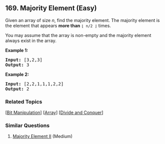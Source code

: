 <!--|This file generated by command(leetcode description); DO NOT EDIT.    |-->
<!--+----------------------------------------------------------------------+-->
<!--|@author    Openset <openset.wang@gmail.com>                           |-->
<!--|@link      https://github.com/openset                                 |-->
<!--|@home      https://github.com/openset/leetcode                        |-->
<!--+----------------------------------------------------------------------+-->

## 169. Majority Element (Easy)

<p>Given an array of size <i>n</i>, find the majority element. The majority element is the element that appears <b>more than</b> <code>&lfloor; n/2 &rfloor;</code> times.</p>

<p>You may assume that the array is non-empty and the majority element always exist in the array.</p>

<p><strong>Example 1:</strong></p>

<pre>
<strong>Input:</strong> [3,2,3]
<strong>Output:</strong> 3</pre>

<p><strong>Example 2:</strong></p>

<pre>
<strong>Input:</strong> [2,2,1,1,1,2,2]
<strong>Output:</strong> 2
</pre>


### Related Topics
[[Bit Manipulation](https://github.com/openset/leetcode/tree/master/tag/bit-manipulation/README.md)]
[[Array](https://github.com/openset/leetcode/tree/master/tag/array/README.md)]
[[Divide and Conquer](https://github.com/openset/leetcode/tree/master/tag/divide-and-conquer/README.md)]

### Similar Questions
  1. [Majority Element II](https://github.com/openset/leetcode/tree/master/problems/majority-element-ii) (Medium)
